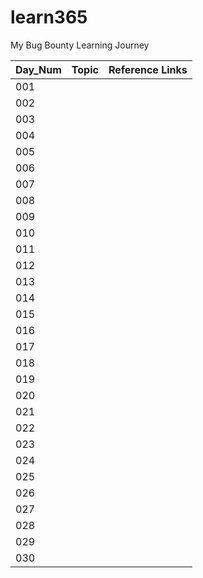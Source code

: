 # learn365
My Bug Bounty Learning Journey

| Day_Num | Topic                                                     | Reference Links        |
|---------|-----------------------------------------------------------|------------------------|
| 001     |                                                           |                        |
| 002     |                                                           |                        |
| 003     |                                                           |                        |
| 004     |                                                           |                        |
| 005     |                                                           |                        |
| 006     |                                                           |                        |
| 007     |                                                           |                        |
| 008     |                                                           |                        |
| 009     |                                                           |                        |
| 010     |                                                           |                        |
| 011     |                                                           |                        |
| 012     |                                                           |                        |
| 013     |                                                           |                        |
| 014     |                                                           |                        |
| 015     |                                                           |                        |
| 016     |                                                           |                        |
| 017     |                                                           |                        |
| 018     |                                                           |                        |
| 019     |                                                           |                        |
| 020     |                                                           |                        |
| 021     |                                                           |                        |
| 022     |                                                           |                        |
| 023     |                                                           |                        |
| 024     |                                                           |                        |
| 025     |                                                           |                        |
| 026     |                                                           |                        |
| 027     |                                                           |                        |
| 028     |                                                           |                        |
| 029     |                                                           |                        |
| 030     |                                                           |                        |
